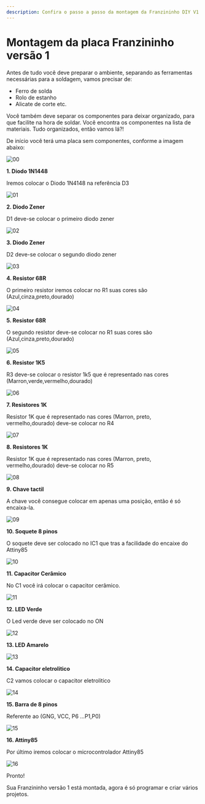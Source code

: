```yaml
---
description: Confira o passo a passo da montagem da Franzininho DIY V1
---
```


# Montagem da placa Franzininho versão 1


Antes de tudo você deve preparar o ambiente, separando as ferramentas necessárias para a soldagem, vamos precisar de:

- Ferro de solda
- Rolo de estanho
- Alicate de corte etc.

Você também deve separar os componentes para deixar organizado, para  que facilite na hora de soldar. Você encontra os componentes na lista de materiais. Tudo organizados, então vamos lá?!


De início você terá uma placa sem componentes, conforme a imagem abaixo:

 ![00](../.gitbook/assets/montagem-v1-00.png)


 **1. Diodo 1N1448**

 Iremos colocar o Diodo 1N4148 na referência D3

  ![01](../.gitbook/assets/montagem-v1-01.png)

 **2. Diodo Zener**

  D1 deve-se colocar o primeiro diodo zener

  ![02](../.gitbook/assets/montagem-v1-02.png)

  **3. Diodo Zener**

  D2 deve-se colocar o segundo diodo zener

   ![03](../.gitbook/assets/montagem-v1-03.png)


 **4. Resistor 68R**

 O primeiro resistor iremos colocar no R1 suas cores são (Azul,cinza,preto,dourado)

   ![04](../.gitbook/assets/montagem-v1-04.png)

 **5. Resistor 68R**

 O segundo resistor deve-se colocar no R1 suas cores são (Azul,cinza,preto,dourado)

  ![05](../.gitbook/assets/montagem-v1-05.png)


  **6. Resistor 1K5**

 R3 deve-se colocar o resistor 1k5 que é representado nas cores (Marron,verde,vermelho,dourado)

   ![06](../.gitbook/assets/montagem-v1-06.png)

 **7. Resistores 1K**

 Resistor 1K que é representado nas cores (Marron, preto, vermelho,dourado) deve-se colocar no R4

   ![07](../.gitbook/assets/montagem-v1-07.png)

 **8. Resistores 1K**

 Resistor 1K que é representado nas cores (Marron, preto, vermelho,dourado) deve-se colocar no R5

   ![08](../.gitbook/assets/montagem-v1-08.png)

  **9. Chave tactil**

 A chave você consegue colocar em apenas uma posição, então é só encaixa-la.

   ![09](../.gitbook/assets/montagem-v1-09.png)

 **10. Soquete 8 pinos**

 O soquete deve ser colocado no IC1 que tras a facilidade do encaixe do Attiny85

  ![10](../.gitbook/assets/montagem-v1-10.png)

  **11. Capacitor Cerâmico**

  No C1 você irá colocar o capacitor cerâmico.

  ![11](../.gitbook/assets/montagem-v1-11.png)

  **12. LED Verde**

  O Led verde deve ser colocado no ON

  ![12](../.gitbook/assets/montagem-v1-12.png)

  **13. LED Amarelo**

   ![13](../.gitbook/assets/montagem-v1-13.png)

  **14. Capacitor eletrolitico**

  C2 vamos colocar o capacitor eletrolitico

   ![14](../.gitbook/assets/montagem-v1-14.png)

  **15. Barra de 8 pinos**

  Referente ao (GNG, VCC, P6 ...P1,P0)

  ![15](../.gitbook/assets/montagem-v1-15.png)


  **16. Attiny85**

  Por último iremos colocar o microcontrolador Attiny85

  ![16](../.gitbook/assets/montagem-v1-16.png)


  Pronto!


  Sua Franzininho versão 1 está montada, agora é só programar e criar vários projetos.
